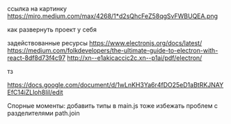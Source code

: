 ссылка на картинку https://miro.medium.com/max/4268/1*d2sQhcFeZ58qgSvFWBUQEA.png

как развернуть проект у себя 

задействованные ресурсы
https://www.electronjs.org/docs/latest/
https://medium.com/folkdevelopers/the-ultimate-guide-to-electron-with-react-8df8d73f4c97
http://xn--e1akicaccic2c.xn--p1ai/pdf/electron/

тз 

https://docs.google.com/document/d/1wLnKH3Ya6r4fDO25eD1aBtRKJNAYEfC14iZLloh8IiI/edit

Спорные моменты:
добавить типы в main.js тоже
избежать проблем с разделителями path.join